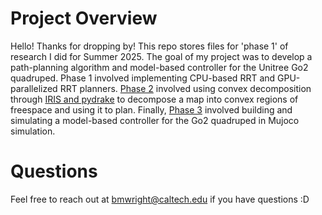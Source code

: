 # Project Overview
Hello! Thanks for dropping by! This repo stores files for 'phase 1' of research I did for Summer 2025. The 
goal of my project was to develop a path-planning algorithm and model-based controller for the Unitree Go2 
quadruped. Phase 1 involved implementing CPU-based RRT and GPU-parallelized RRT planners. 
[Phase 2](https://github.com/brit-wright/IRIS_env_drake) involved using convex decomposition through 
[IRIS and pydrake](https://drake.mit.edu/pydrake/) to decompose a map into convex regions of freespace
and using it to plan. Finally, [Phase 3](https://github.com/brit-wright/mujoco_stuff) involved building
and simulating a model-based controller for the Go2 quadruped in Mujoco simulation. 

# Questions
Feel free to reach out at bmwright@caltech.edu if you have questions :D
